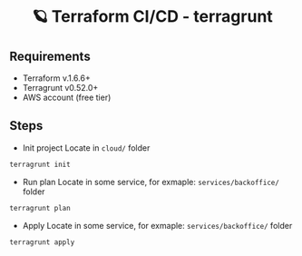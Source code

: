 <h1 align="center">
  🪐 Terraform CI/CD - terragrunt
</h1>

## Requirements

- Terraform v.1.6.6+
- Terragrunt v0.52.0+
- AWS account (free tier)

## Steps

- Init project
  Locate in `cloud/` folder

```bash
terragrunt init
```

- Run plan
  Locate in some service, for exmaple: `services/backoffice/` folder

```bash
terragrunt plan
```

- Apply
  Locate in some service, for exmaple: `services/backoffice/` folder

```bash
terragrunt apply
```
